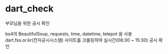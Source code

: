 # dart_check
부모님을 위한 공시 확인

bs4의 BeautifulSoup, requests, time, datetime, telepot 을 사용
dart.fss.or.kr(전자공시시스템) 사이트를 크롤링하여 실시간(08:30 ~ 15:30) 공시 확인
